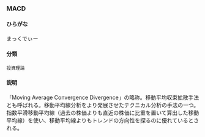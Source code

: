 <div style="display:none;">

## [あ行](securities-terms?id=あ行)
## [か行](securities-terms?id=か行)
## [さ行](securities-terms?id=さ行)
## [た行](securities-terms?id=た行)
## [な行](securities-terms?id=な行)
## [は行](securities-terms?id=は行)
## [ま行](securities-terms?id=ま行)
## [や行](securities-terms?id=や行)
## [ら行](securities-terms?id=ら行)
## [わ行](securities-terms?id=わ行)
## [英数字・記号](securities-terms?id=英数字・記号)

</div>

### MACD

#### ひらがな

まっくでぃー

#### 分類

`投資理論`

#### 説明

「Moving Average Convergence Divergence」の略称。移動平均収束拡散手法とも呼ばれる。移動平均線分析をより発展させたテクニカル分析の手法の一つ。指数平滑移動平均線（過去の株価よりも直近の株価に比重を置いて算出した移動平均線）を使い、移動平均線よりもトレンドの方向性を探るのに優れているとされる。

